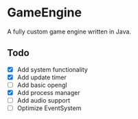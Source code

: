 # GameEngine

A fully custom game engine written in Java.

## Todo

- [x] Add system functionality
- [x] Add update timer
- [ ] Add basic opengl
- [x] Add process manager
- [ ] Add audio support
- [ ] Optimize EventSystem